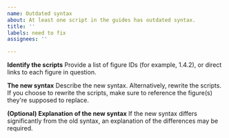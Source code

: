 ```yaml
---
name: Outdated syntax
about: At least one script in the guides has outdated syntax.
title: ''
labels: need to fix
assignees: ''

---
```


**Identify the scripts**
Provide a list of figure IDs (for example, 1.4.2), or direct links to each figure in question.

**The new syntax**
Describe the new syntax. Alternatively, rewrite the scripts. If you choose to rewrite the scripts, make sure to reference the figure(s) they're supposed to replace.

**(Optional) Explanation of the new syntax**
If the new syntax differs significantly from the old syntax, an explanation of the differences may be required.

